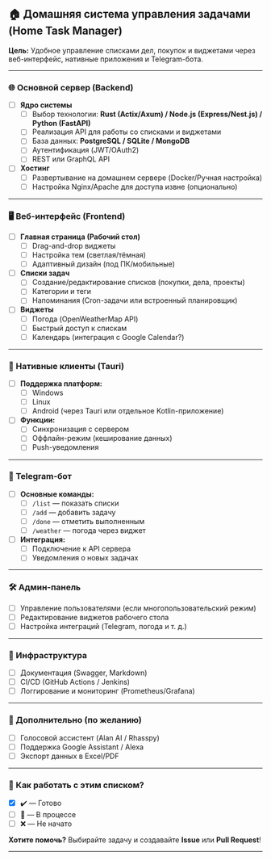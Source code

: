 
## **🏠 Домашняя система управления задачами (Home Task Manager)**  
**Цель:** Удобное управление списками дел, покупок и виджетами через веб-интерфейс, нативные приложения и Telegram-бота.  

---

### **🌐 Основной сервер (Backend)**  
- [ ] **Ядро системы**  
  - [ ] Выбор технологии: **Rust (Actix/Axum) / Node.js (Express/Nest.js) / Python (FastAPI)**  
  - [ ] Реализация API для работы со списками и виджетами  
  - [ ] База данных: **PostgreSQL / SQLite / MongoDB**  
  - [ ] Аутентификация (JWT/OAuth2)  
  - [ ] REST или GraphQL API  

- [ ] **Хостинг**  
  - [ ] Развертывание на домашнем сервере (Docker/Ручная настройка)  
  - [ ] Настройка Nginx/Apache для доступа извне (опционально)  

---

### **🖥️ Веб-интерфейс (Frontend)**  
- [ ] **Главная страница (Рабочий стол)**  
  - [ ] Drag-and-drop виджеты  
  - [ ] Настройка тем (светлая/тёмная)  
  - [ ] Адаптивный дизайн (под ПК/мобильные)  

- [ ] **Списки задач**  
  - [ ] Создание/редактирование списков (покупки, дела, проекты)  
  - [ ] Категории и теги  
  - [ ] Напоминания (Cron-задачи или встроенный планировщик)  

- [ ] **Виджеты**  
  - [ ] Погода (OpenWeatherMap API)  
  - [ ] Быстрый доступ к спискам  
  - [ ] Календарь (интеграция с Google Calendar?)  

---

### **📱 Нативные клиенты (Tauri)**  
- [ ] **Поддержка платформ:**  
  - [ ] Windows  
  - [ ] Linux  
  - [ ] Android (через Tauri или отдельное Kotlin-приложение)  

- [ ] **Функции:**  
  - [ ] Синхронизация с сервером  
  - [ ] Оффлайн-режим (кеширование данных)  
  - [ ] Push-уведомления  

---

### **🤖 Telegram-бот**  
- [ ] **Основные команды:**  
  - [ ] `/list` — показать списки  
  - [ ] `/add` — добавить задачу  
  - [ ] `/done` — отметить выполненным  
  - [ ] `/weather` — погода через виджет  

- [ ] **Интеграция:**  
  - [ ] Подключение к API сервера  
  - [ ] Уведомления о новых задачах  

---

### **🛠️ Админ-панель**  
- [ ] Управление пользователями (если многопользовательский режим)  
- [ ] Редактирование виджетов рабочего стола  
- [ ] Настройка интеграций (Telegram, погода и т. д.)  

---

### **🔧 Инфраструктура**  
- [ ] Документация (Swagger, Markdown)  
- [ ] CI/CD (GitHub Actions / Jenkins)  
- [ ] Логгирование и мониторинг (Prometheus/Grafana)  

---

### **🚀 Дополнительно (по желанию)**  
- [ ] Голосовой ассистент (Alan AI / Rhasspy)  
- [ ] Поддержка Google Assistant / Alexa  
- [ ] Экспорт данных в Excel/PDF  

---

### **📌 Как работать с этим списком?**  
- [x] ✔️ — Готово  
- [ ] 🚧 — В процессе  
- [ ] ❌ — Не начато  

**Хотите помочь?** Выбирайте задачу и создавайте **Issue** или **Pull Request**!  

---